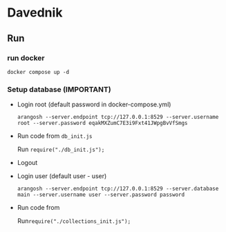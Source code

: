 # Davednik

## Run

### run docker

`docker compose up -d`

### Setup database (IMPORTANT)

- Login root (default password in docker-compose.yml)

  `arangosh --server.endpoint tcp://127.0.0.1:8529 --server.username root --server.password eqakMXZumC7E3i9Fxt41JWpgBvVfSmgs`

- Run code from `db_init.js`

  Run `require("./db_init.js");`

- Logout
- Login user (default user - user)

  `arangosh --server.endpoint tcp://127.0.0.1:8529 --server.database main --server.username user --server.password password`

- Run code from

  Run`require("./collections_init.js");`
